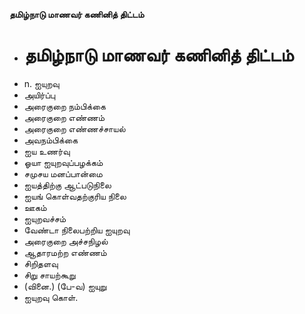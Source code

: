 **தமிழ்நாடு மாணவர் கணினித் திட்டம்**
- # தமிழ்நாடு மாணவர் கணினித் திட்டம்
- n. ஐயுறவு
- அயிர்ப்பு
- அரைகுறை நம்பிக்கை
- அரைகுறை எண்ணம்
- அரைகுறை எண்ணச்சாயல்
- அவநம்பிக்கை
- ஐய உணர்வு
-  ஓயா ஐயுறவுப்பழக்கம்
-  சமுசய மனப்பான்மை
- ஐயத்திற்கு ஆட்படுநிலை
- ஐயங் கொள்வதற்குரிய நிலை
- ஊகம்
- ஐயுறவச்சம்
- வேண்டா நிலைபற்றிய ஐயுறவு
- அரைகுறை அச்சநிழல்
- ஆதாரமற்ற எண்ணம்
-   சிறிதளவு
- சிறு  சாயற்கூறு
- (வினை.) (பே-வ) ஐயுறு
- ஐயுறவு கொள்.

